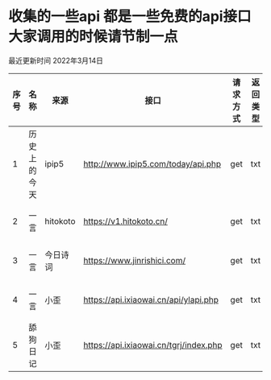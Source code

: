 # 收集的一些api 都是一些免费的api接口大家调用的时候请节制一点

最近更新时间 2022年3月14日

| 序号 | 名称 | 来源 | 接口 | 请求方式 | 返回类型 | 条件 | 详细说明 |
| --- | --- | --- | --- | --- | --- | --- | --- |
| 1 | 历史上的今天 | ipip5 | http://www.ipip5.com/today/api.php | get | txt |无条件 | --- |
| 2 | 一言 | hitokoto | https://v1.hitokoto.cn/ | get | txt |无条件 | [详情](无条件/hitokoto.md) |
| 3 | 一言 | 今日诗词 | https://www.jinrishici.com/ | get | txt |无条件 | [详情](无条件/一言-今日诗词.md) |
| 4 | 一言 | 小歪 | https://api.ixiaowai.cn/api/ylapi.php | get | txt | 无条件 | --- |
| 5 | 舔狗日记 | 小歪 | https://api.ixiaowai.cn/tgrj/index.php | get | txt | 无条件 | --- |
